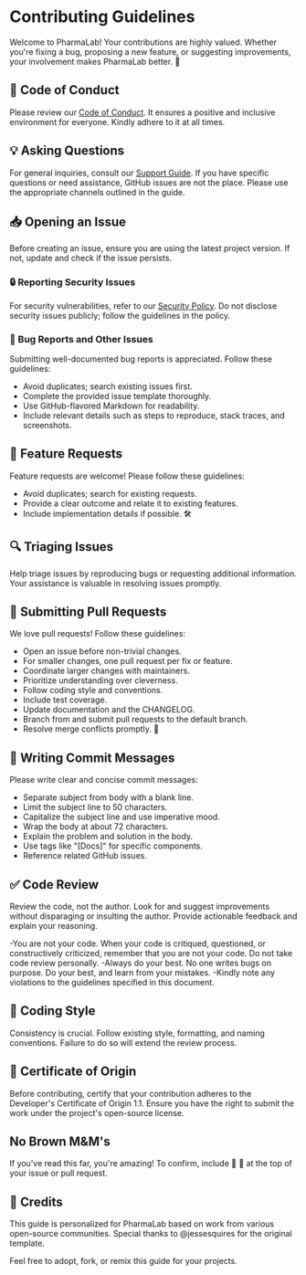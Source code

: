 # Contributing Guidelines

Welcome to PharmaLab! Your contributions are highly valued. Whether you're fixing a bug, proposing a new feature, or suggesting improvements, your involvement makes PharmaLab better. 🚀

## 📖 Code of Conduct

Please review our [Code of Conduct](CODE_OF_CONDUCT.md). It ensures a positive and inclusive environment for everyone. Kindly adhere to it at all times.

## 💡 Asking Questions

For general inquiries, consult our [Support Guide](SUPPORT_GUIDE.md). If you have specific questions or need assistance, GitHub issues are not the place. Please use the appropriate channels outlined in the guide.

## 📥 Opening an Issue

Before creating an issue, ensure you are using the latest project version. If not, update and check if the issue persists.

### 🔒 Reporting Security Issues

For security vulnerabilities, refer to our [Security Policy](SECURITY.md). Do not disclose security issues publicly; follow the guidelines in the policy.

### 🐞 Bug Reports and Other Issues

Submitting well-documented bug reports is appreciated. Follow these guidelines:

- Avoid duplicates; search existing issues first.
- Complete the provided issue template thoroughly.
- Use GitHub-flavored Markdown for readability.
- Include relevant details such as steps to reproduce, stack traces, and screenshots.

## 💌 Feature Requests

Feature requests are welcome! Please follow these guidelines:

- Avoid duplicates; search for existing requests.
- Provide a clear outcome and relate it to existing features.
- Include implementation details if possible. 🛠️

## 🔍 Triaging Issues

Help triage issues by reproducing bugs or requesting additional information. Your assistance is valuable in resolving issues promptly.

## 🔁 Submitting Pull Requests

We love pull requests! Follow these guidelines:

- Open an issue before non-trivial changes.
- For smaller changes, one pull request per fix or feature.
- Coordinate larger changes with maintainers.
- Prioritize understanding over cleverness.
- Follow coding style and conventions.
- Include test coverage.
- Update documentation and the CHANGELOG.
- Branch from and submit pull requests to the default branch.
- Resolve merge conflicts promptly. 🤝

## 📝 Writing Commit Messages

Please write clear and concise commit messages:

- Separate subject from body with a blank line.
- Limit the subject line to 50 characters.
- Capitalize the subject line and use imperative mood.
- Wrap the body at about 72 characters.
- Explain the problem and solution in the body.
- Use tags like "[Docs]" for specific components.
- Reference related GitHub issues.

## ✅ Code Review

Review the code, not the author. Look for and suggest improvements without disparaging or insulting the author. Provide actionable feedback and explain your reasoning.

-You are not your code. When your code is critiqued, questioned, or constructively criticized, remember that you are not your code. Do not take code review personally.
-Always do your best. No one writes bugs on purpose. Do your best, and learn from your mistakes.
-Kindly note any violations to the guidelines specified in this document.

## 💅 Coding Style

Consistency is crucial. Follow existing style, formatting, and naming conventions. Failure to do so will extend the review process.

## 🏅 Certificate of Origin

Before contributing, certify that your contribution adheres to the Developer's Certificate of Origin 1.1. Ensure you have the right to submit the work under the project's open-source license.

## No Brown M&M's

If you've read this far, you're amazing! To confirm, include 🖤 :black_heart: at the top of your issue or pull request.

## 🙏 Credits

This guide is personalized for PharmaLab based on work from various open-source communities. Special thanks to @jessesquires for the original template.

Feel free to adopt, fork, or remix this guide for your projects.
